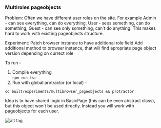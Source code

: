 ### Multiroles pageobjects

Problem: Often we have different user roles on the site. For example Admin - can see everything, can do everything, User - sees something, can do something, Guest - can see only something, can't do anything. This makes hard to work with existing pageobjects structure.

Experiment:
Patch browser instance to have additional role field
Add additional method to browser instance, that will find apropriate page object version depending on currect role


To run - 
1) Compile everything  
`npm run tsc`
2) Run with global protractor (or local) -  
```
cd built/experiments/multibrowser_pageobjects && protractor
```


Idea is to have shared logic in BasicPage (this can be even abstract class), but this object won't be used directly. Instead you will work with pageobjects for each user.

![alt tag](https://github.com/Xotabu4/Protractor-Experiments/blob/master/experiments/multibrowser_pageobjects/structure.jpeg?raw=true)
